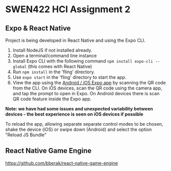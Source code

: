# SWEN422 HCI Assignment 2

## Expo & React Native
Project is being developed in React Native and using the Expo CLI.

1. Install NodeJS if not installed already.
2. Open a terminal/command line instance
3. Install Expo CLI with the following command `npm install expo-cli --global` (this comes with React Native)
4. Run `npm install` in the 'fling' directory.
5. Use `expo start` in the 'fling' directory to start the app.
6. View the app using the [Android / iOS Expo app](https://expo.io/tools) by scanning the QR code from the CLI. On iOS devices, scan the QR code using the camera app, and tap the prompt to open in Expo. On Android devices there is scan QR code feature inside the Expo app.


**Note: we have had some issues and unexpected variability between devices - the best experience is seen on iOS devices if possible**

To reload the app, allowing separate separate control modes to be chosen, shake the device (iOS) or swipe down (Android) and select the option "Reload JS Bundle"


## React Native Game Engine
https://github.com/bberak/react-native-game-engine
